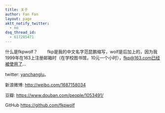 ```yaml
---
title: 关于
author: Fan Fan
layout: page
aktt_notify_twitter:
  - no
dsq_thread_id:
  - 617285471
---
```

什么是fkpwolf？        fkp是我的中文名字范昆鹏缩写，wolf是后加上的，因为我1999年在163上注册邮箱时（在学校图书馆，10元一个小时），fkp@163.com已经被使用了&#8230;

twitter: <a href="http://twitter.com/yanchanglu"> yanchanglu</a>。

新浪微博: <http://weibo.com/1687158034>

豆瓣: <https://www.douban.com/people/1053491/>

GitHub <https://github.com/fkpwolf>

